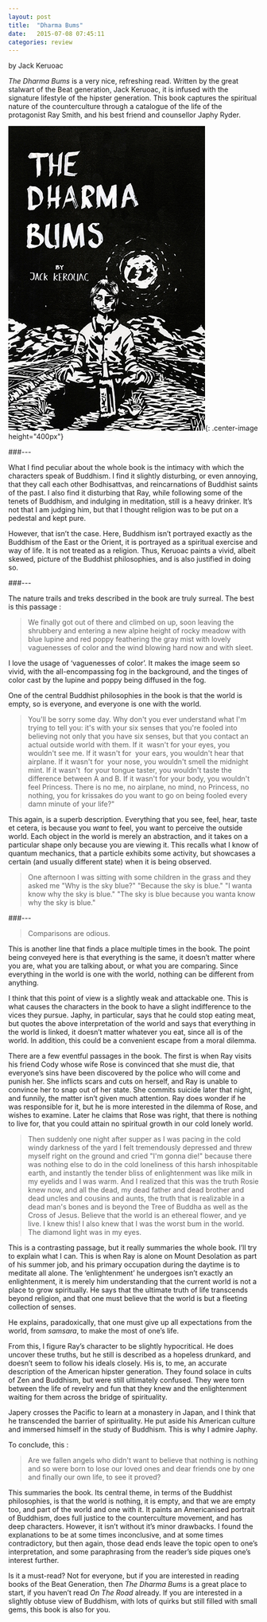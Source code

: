 ```yaml
---
layout: post
title:  "Dharma Bums"
date:   2015-07-08 07:45:11
categories: review
---
```


by Jack Keruoac

<!--more-->


_The Dharma Bums_ is a very nice, refreshing read. Written by the great stalwart of the Beat generation, Jack Keruoac, it is infused with the signature lifestyle of the hipster generation. This book captures the spiritual nature of the counterculture through a catalogue of the life of the protagonist Ray Smith, and his best friend and counsellor Japhy Ryder.

![My helpfl](/assets/dharma_bums.jpg){: .center-image height="400px"}

###---

What I find peculiar about the whole book is the intimacy with which the characters speak of Buddhism. I find it slightly disturbing, or even annoying, that they call each other Bodhisattvas, and reincarnations of Buddhist saints of the past. I also find it disturbing that Ray, while following some of the tenets of Buddhism, and indulging in meditation, still is a heavy drinker. It’s not that I am judging him, but that I thought religion was to be put on a pedestal and kept pure.

However, that isn’t the case. Here, Buddhism isn’t portrayed exactly as the Buddhism of the East or the Orient, it is portrayed as a spiritual exercise and way of life. It is not treated as a religion. Thus, Keruoac paints a vivid, albeit skewed, picture of the Buddhist philosophies, and is also justified in doing so.

###---

The nature trails and treks described in the book are truly surreal. The best is this passage :

> We finally got out of there and climbed on up, soon leaving the shrubbery and entering a new alpine height of rocky meadow with blue lupine and red poppy feathering the gray mist with lovely vaguenesses of color and the wind blowing hard now and with sleet.

I love the usage of ‘vaguenesses of color’. It makes the image seem so vivid, with the all-encompassing fog in the background, and the tinges of color cast by the lupine and poppy being diffused in the fog.

One of the central Buddhist philosophies in the book is that the world is empty, so is everyone, and everyone is one with the world.

> You'll be sorry some day. Why don't you ever understand what I'm trying to tell you: it's with your six senses that you're fooled into believing not only that you have six senses, but that you contact an actual outside world with them. If it  wasn't for your eyes, you wouldn't see me. If it wasn't for  your ears, you wouldn't hear that airplane. If it wasn't for  your nose, you wouldn't smell the midnight mint. If it wasn't  for your tongue taster, you wouldn't taste the difference between A and B. If it wasn't for your body, you wouldn't feel Princess. There is no me, no airplane, no mind, no Princess, no nothing, you for krissakes do you want to go on being fooled every damn minute of your life?"

This again, is a superb description. Everything that you see, feel, hear, taste et cetera, is because you _want_ to feel, you want to perceive the outside world. Each object in the world is merely an abstraction, and it takes on a particular shape only because you are viewing it. This recalls what I know of quantum mechanics, that a particle exhibits some activity, but showcases a certain (and usually different state) when it is being observed.

> One afternoon I was sitting with some children in the grass and they asked me "Why is the sky blue?" "Because the sky is blue." "I wanta know why the sky is blue." "The sky is blue because you wanta know why the sky is blue."


###---

> Comparisons are odious.

This is another line that finds a place multiple times in the book. The point being conveyed here is that everything is the same, it doesn’t matter where you are, what you are talking about, or what you are comparing. Since everything in the world is one with the world, nothing can be different from anything.

I think that this point of view is a slightly weak and attackable one. This is what causes the characters in the book to have a slight indifference to the vices they pursue. Japhy, in particular, says that he could stop eating meat, but quotes the above interpretation of the world and says that everything in the world is linked, it doesn’t matter whatever you eat, since all is of the world. In addition, this could be a convenient escape from a moral dilemma.

There are a few eventful passages in the book. The first is when Ray visits his friend Cody whose wife Rose is convinced that she must die, that everyone’s sins have been discovered by the police who will come and punish her. She inflicts scars and cuts on herself, and Ray is unable to convince her to snap out of her state. She commits suicide later that night, and funnily, the matter isn’t given much attention. Ray does wonder if he was responsible for it, but he is more interested in the dilemma of Rose, and wishes to examine. Later he claims that Rose was right, that there is nothing to live for, that you could attain no spiritual growth in our cold lonely world.

> Then suddenly one night after supper as I was pacing in the cold windy darkness of the yard I felt tremendously depressed and threw myself right on the ground and cried "I'm gonna die!" because there was nothing else to do in the cold loneliness of this harsh inhospitable earth, and instantly the tender bliss of enlightenment was like milk in my eyelids and I was warm. And I realized that this was the truth Rosie knew now, and all the dead, my dead father and dead brother and dead uncles and cousins and aunts, the truth that is realizable in a dead man's bones and is beyond the Tree of Buddha as well as the Cross of Jesus. Believe that the world is an ethereal flower, and ye live. I knew this! I also knew that I was the worst bum in the world. The diamond light was in my eyes.

This is a contrasting passage, but it really summaries the whole book. I’ll try to explain what I can. This is when Ray is alone on Mount Desolation as part of his summer job, and his primary occupation during the daytime is to meditate all alone. The ‘enlightenment’ he undergoes isn’t exactly an enlightenment, it is merely him understanding that the current world is not a place to grow spiritually. He says that the ultimate truth of life transcends beyond religion, and that one must believe that the world is but a fleeting collection of senses.

He explains, paradoxically, that one must give up all expectations from the world, from _samsara_, to make the most of one’s life.

From this, I figure Ray’s character to be slightly hypocritical. He does uncover these truths, but he still is described as a hopeless drunkard, and doesn’t seem to follow his ideals closely. His is, to me, an accurate description of the American hipster generation. They found solace in cults of Zen and Buddhism, but were still ultimately confused. They were torn between the life of revelry and fun that they knew and the enlightenment waiting for them across the bridge of spirituality.

Japery crosses the Pacific to learn at a monastery in Japan, and I think that he transcended the barrier of spirituality. He put aside his American culture and immersed himself in the study of Buddhism. This is why I admire Japhy.

To conclude, this :

> Are we fallen angels who didn't want to believe that nothing is nothing and so were born to lose our loved ones and dear friends one by one and finally our own life, to see it proved?

This summaries the book. Its central theme, in terms of the Buddhist philosophies, is that the world is nothing, it is empty, and that we are empty too, and part of the world and one with it. It paints an Americanised portrait of Buddhism, does full justice to the counterculture movement, and has deep characters. However, it isn’t without it’s minor drawbacks. I found the explanations to be at some times inconclusive, and at some times contradictory, but then again, those dead ends leave the topic open to one’s interpretation, and some paraphrasing from the reader’s side piques one’s interest further.

Is it a must-read? Not for everyone, but if you are interested in reading books of the Beat Generation, then _The Dharma Bums_ is a great place to start, if you haven’t read _On The Road_ already. If you are interested in a slightly obtuse view of Buddhism, with lots of quirks but still filled with small gems, this book is also for you.